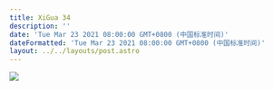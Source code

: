 ```yaml
---
title: XiGua 34
description: ''
date: 'Tue Mar 23 2021 08:00:00 GMT+0800 (中国标准时间)'
dateFormatted: 'Tue Mar 23 2021 08:00:00 GMT+0800 (中国标准时间)'
layout: ../../layouts/post.astro
---
```


![](https://i.loli.net/2021/03/29/OnE37buKdMkCz1W.jpg)
